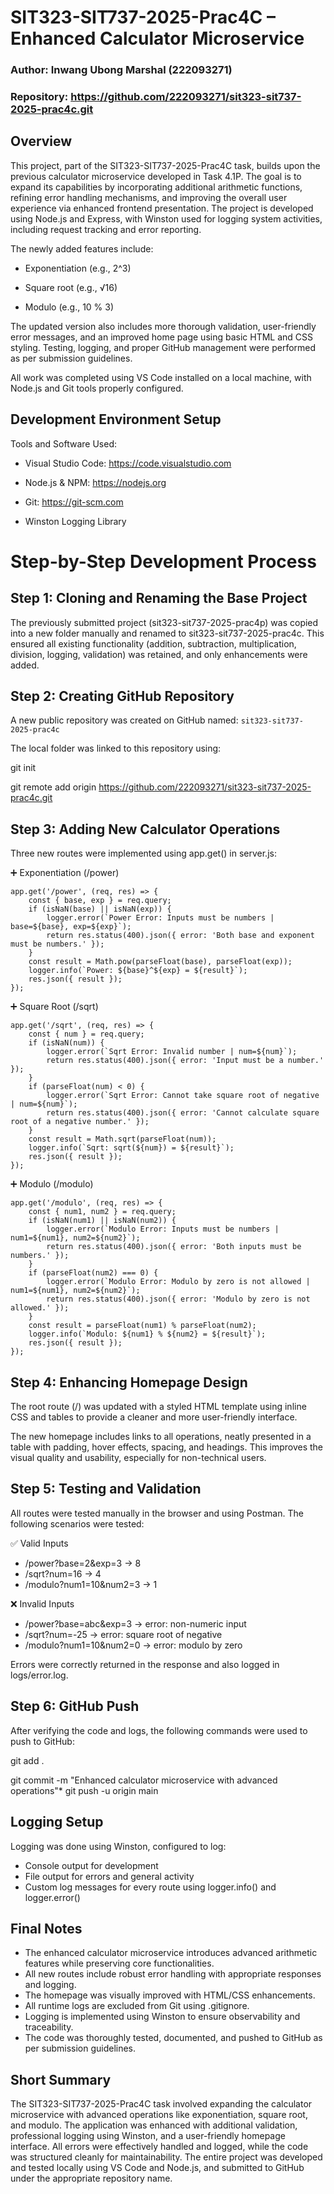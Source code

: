 # SIT323-SIT737-2025-Prac4C – Enhanced Calculator Microservice

### Author: Inwang Ubong Marshal (222093271)

### Repository: https://github.com/222093271/sit323-sit737-2025-prac4c.git 


## Overview

This project, part of the SIT323-SIT737-2025-Prac4C task, builds upon the previous calculator microservice developed in Task 4.1P. The goal is to expand its capabilities by incorporating additional arithmetic functions, refining error handling mechanisms, and improving the overall user experience via enhanced frontend presentation. The project is developed using Node.js and Express, with Winston used for logging system activities, including request tracking and error reporting.

The newly added features include:

*	Exponentiation (e.g., 2^3)

*	Square root (e.g., √16)

*	Modulo (e.g., 10 % 3)

The updated version also includes more thorough validation, user-friendly error messages, and an improved home page using basic HTML and CSS styling. Testing, logging, and proper GitHub management were performed as per submission guidelines.

All work was completed using VS Code installed on a local machine, with Node.js and Git tools properly configured. 


## Development Environment Setup

Tools and Software Used:

*	Visual Studio Code: https://code.visualstudio.com

*	Node.js & NPM: https://nodejs.org

*	Git: https://git-scm.com

*	Winston Logging Library


# Step-by-Step Development Process

## Step 1: Cloning and Renaming the Base Project

The previously submitted project (sit323-sit737-2025-prac4p) was copied into a new folder manually and renamed to sit323-sit737-2025-prac4c. This ensured all existing functionality (addition, subtraction, multiplication, division, logging, validation) was retained, and only enhancements were added.

## Step 2: Creating GitHub Repository

A new public repository was created on GitHub named:
`sit323-sit737-2025-prac4c`

The local folder was linked to this repository using:

git init

git remote add origin https://github.com/222093271/sit323-sit737-2025-prac4c.git 


## Step 3: Adding New Calculator Operations

Three new routes were implemented using app.get() in server.js:

➕ Exponentiation (/power)
```
app.get('/power', (req, res) => {
    const { base, exp } = req.query;
    if (isNaN(base) || isNaN(exp)) {
        logger.error(`Power Error: Inputs must be numbers | base=${base}, exp=${exp}`);
        return res.status(400).json({ error: 'Both base and exponent must be numbers.' });
    }
    const result = Math.pow(parseFloat(base), parseFloat(exp));
    logger.info(`Power: ${base}^${exp} = ${result}`);
    res.json({ result });
});
```

➕ Square Root (/sqrt)
```
app.get('/sqrt', (req, res) => {
    const { num } = req.query;
    if (isNaN(num)) {
        logger.error(`Sqrt Error: Invalid number | num=${num}`);
        return res.status(400).json({ error: 'Input must be a number.' });
    }
    if (parseFloat(num) < 0) {
        logger.error(`Sqrt Error: Cannot take square root of negative | num=${num}`);
        return res.status(400).json({ error: 'Cannot calculate square root of a negative number.' });
    }
    const result = Math.sqrt(parseFloat(num));
    logger.info(`Sqrt: sqrt(${num}) = ${result}`);
    res.json({ result });
});
```

➕ Modulo (/modulo)
```
app.get('/modulo', (req, res) => {
    const { num1, num2 } = req.query;
    if (isNaN(num1) || isNaN(num2)) {
        logger.error(`Modulo Error: Inputs must be numbers | num1=${num1}, num2=${num2}`);
        return res.status(400).json({ error: 'Both inputs must be numbers.' });
    }
    if (parseFloat(num2) === 0) {
        logger.error(`Modulo Error: Modulo by zero is not allowed | num1=${num1}, num2=${num2}`);
        return res.status(400).json({ error: 'Modulo by zero is not allowed.' });
    }
    const result = parseFloat(num1) % parseFloat(num2);
    logger.info(`Modulo: ${num1} % ${num2} = ${result}`);
    res.json({ result });
});
```

## Step 4: Enhancing Homepage Design

The root route (/) was updated with a styled HTML template using inline CSS and tables to provide a cleaner and more user-friendly interface.

The new homepage includes links to all operations, neatly presented in a table with padding, hover effects, spacing, and headings. This improves the visual quality and usability, especially for non-technical users.


## Step 5: Testing and Validation

All routes were tested manually in the browser and using Postman. The following scenarios were tested:

✅ Valid Inputs
*	/power?base=2&exp=3 → 8
*	/sqrt?num=16 → 4
*	/modulo?num1=10&num2=3 → 1

❌ Invalid Inputs
*	/power?base=abc&exp=3 → error: non-numeric input
*	/sqrt?num=-25 → error: square root of negative
*	/modulo?num1=10&num2=0 → error: modulo by zero

Errors were correctly returned in the response and also logged in logs/error.log.

## Step 6: GitHub Push

After verifying the code and logs, the following commands were used to push to GitHub:

git add .

git commit -m "Enhanced calculator microservice with advanced operations"*
git push -u origin main

## Logging Setup

Logging was done using Winston, configured to log:
*	Console output for development
*	File output for errors and general activity
*	Custom log messages for every route using logger.info() and logger.error()


##  Final Notes

*	The enhanced calculator microservice introduces advanced arithmetic features while preserving core functionalities.
*	All new routes include robust error handling with appropriate responses and logging.
*	The homepage was visually improved with HTML/CSS enhancements.
*	All runtime logs are excluded from Git using .gitignore.
*	Logging is implemented using Winston to ensure observability and traceability.
*	The code was thoroughly tested, documented, and pushed to GitHub as per submission guidelines.


## Short Summary

The SIT323-SIT737-2025-Prac4C task involved expanding the calculator microservice with advanced operations like exponentiation, square root, and modulo. The application was enhanced with additional validation, professional logging using Winston, and a user-friendly homepage interface. All errors were effectively handled and logged, while the code was structured cleanly for maintainability. The entire project was developed and tested locally using VS Code and Node.js, and submitted to GitHub under the appropriate repository name.

